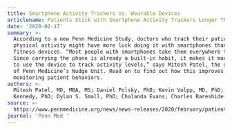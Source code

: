 ```yaml
---
title: Smartphone Activity Trackers Vs. Wearable Devices
articlename: Patients Stick with Smartphone Activity Trackers Longer Than Wearable Devices
date: '2020-02-17'
summary: >-
  According to a new Penn Medicine Study, doctors who track their patients’
  physical activity might have more luck doing it with smartphones than wearable
  fitness devices. “Most people with smartphones take them everywhere they go.
  Since carrying the phone is already a built-in habit, it makes it much easier
  to use the device to track activity levels,” says Mitesh Patel, the director
  of Penn Medicine’s Nudge Unit. Read on to find out how this improves remotely
  monitoring patient behaviors.
authors: >-
  Mitesh Patel, MD, MBA, MS; Daniel Polsky, PhD; Kevin Volpp, MD, PhD; Edward H.
  Kennedy, PhD; Dylan S. Small, PhD; Chalanda Evans; Charles Rareshide
source: >-
  https://www.pennmedicine.org/news/news-releases/2020/february/patients-stick-with-smartphone-activity-trackers-longer-than-wearable-devices?utm_source=miragenews&utm_medium=miragenews&utm_campaign=news
journal: 'Penn Med '
---
```


